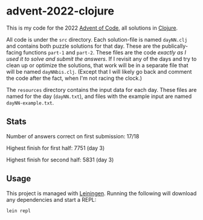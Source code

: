 # advent-2022-clojure

This is my code for the 2022 [Advent of Code](https://adventofcode.com/2022), all solutions in [Clojure](https://clojure.org/).

All code is under the `src` directory. Each solution-file is named `dayNN.clj` and contains both puzzle solutions for that day. These are the publically-facing functions `part-1` and `part-2`. These files are the code *exactly as I used it to solve and submit the answers*. If I revisit any of the days and try to clean up or optimize the solutions, that work will be in a separate file that will be named `dayNNbis.clj`. (Except that I will likely go back and comment the code after the fact, when I'm not racing the clock.)

The `resources` directory contains the input data for each day. These files are named for the day (`dayNN.txt`), and files with the example input are named `dayNN-example.txt`.

## Stats

Number of answers correct on first submission: 17/18

Highest finish for first half: 7751 (day 3)

Highest finish for second half: 5831 (day 3)

## Usage

This project is managed with [Leiningen](https://leiningen.org/). Running the following will download any dependencies and start a REPL:

```
lein repl
```


